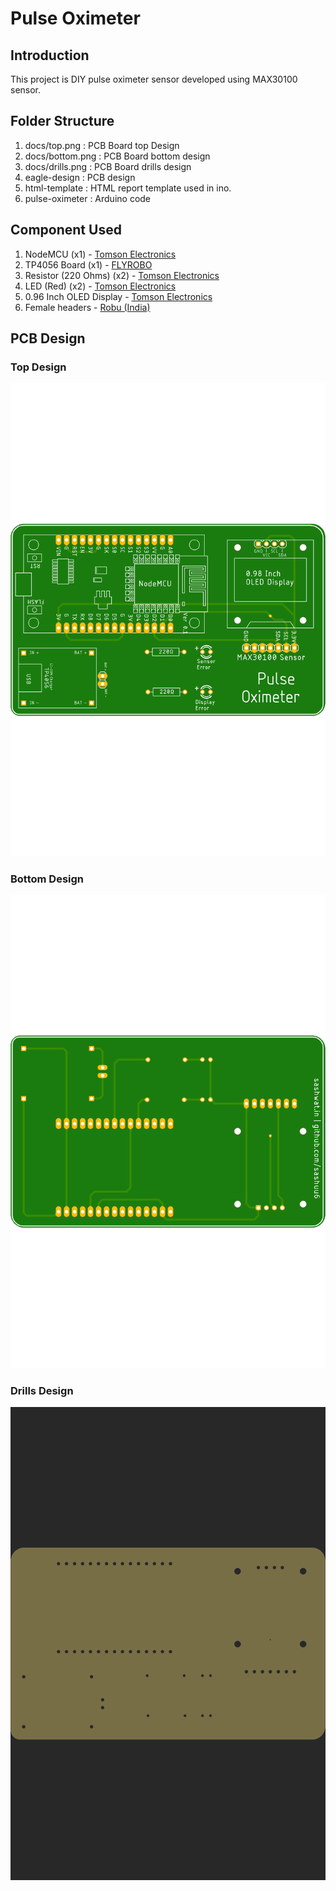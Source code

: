 # Pulse Oximeter

## Introduction

This project is DIY pulse oximeter sensor developed using MAX30100 sensor.

## Folder Structure

1. docs/top.png : PCB Board top Design
2. docs/bottom.png : PCB Board bottom design
3. docs/drills.png : PCB Board drills design
4. eagle-design : PCB design
5. html-template : HTML report template used in ino.
6. pulse-oximeter : Arduino code

## Component Used

1. NodeMCU (x1) - [Tomson Electronics](https://www.tomsonelectronics.com/products/buy-nodemcu-esp8266-esp-12e-with-ch340-online)
2. TP4056 Board (x1) - [FLYROBO](https://www.flyrobo.in/tp4056-1a-li-ion-lithium-battery-charging-module-mini-usb)
3. Resistor (220 Ohms) (x2) - [Tomson Electronics](https://www.tomsonelectronics.com/products/100k-ohm-metal-film-resistor?variant=8737726038107)
4. LED (Red) (x2) - [Tomson Electronics](https://www.tomsonelectronics.com/products/led-basic-red-5mm-pack-of-10)
5. 0.96 Inch OLED Display - [Tomson Electronics](https://www.tomsonelectronics.com/products/0-96-inch-128-x-64-i2c-iic-4pin-oled-display-module-blue)
6. Female headers - [Robu (India)](https://robu.in/product/2mm-pitch-female-berg-strip-40x1-2pcs/)

## PCB Design

### Top Design

![Pulse Oximeter - top](docs/top.png)

### Bottom Design

![Pulse Oximeter - bottom](docs/bottom.png)

### Drills Design

![Pulse Oximeter - drills](docs/drills.png)
